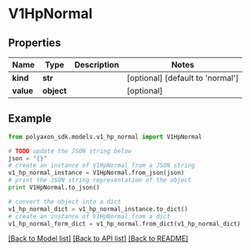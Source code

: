 # V1HpNormal


## Properties
Name | Type | Description | Notes
------------ | ------------- | ------------- | -------------
**kind** | **str** |  | [optional] [default to 'normal']
**value** | **object** |  | [optional] 

## Example

```python
from polyaxon_sdk.models.v1_hp_normal import V1HpNormal

# TODO update the JSON string below
json = "{}"
# create an instance of V1HpNormal from a JSON string
v1_hp_normal_instance = V1HpNormal.from_json(json)
# print the JSON string representation of the object
print V1HpNormal.to_json()

# convert the object into a dict
v1_hp_normal_dict = v1_hp_normal_instance.to_dict()
# create an instance of V1HpNormal from a dict
v1_hp_normal_form_dict = v1_hp_normal.from_dict(v1_hp_normal_dict)
```
[[Back to Model list]](../README.md#documentation-for-models) [[Back to API list]](../README.md#documentation-for-api-endpoints) [[Back to README]](../README.md)


